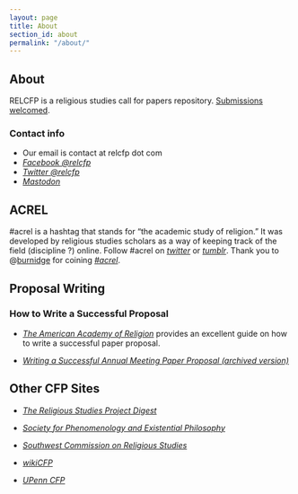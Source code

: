 ```yaml
---
layout: page
title: About
section_id: about
permalink: "/about/"
---
```


## About
RELCFP is a religious studies call for papers repository. [Submissions welcomed](/submission/). 

### Contact info
* Our email is contact at relcfp dot com
* [*Facebook @relcfp*](https://www.facebook.com/relcfp)
* [*Twitter @relcfp*](https://twitter.com/relcfp)
* [*Mastodon*](https://mastodon.social/@relcfp)

## ACREL
#acrel is a hashtag that stands for “the academic study of religion.” It was developed by religious studies scholars as a way of keeping track of the field (discipline ?) online. Follow #acrel on [*twitter*](https://twitter.com/search?q=%23acrel "#acrel on Tumblr") or [*tumblr*](https://www.tumblr.com/tagged/acrel "#acrel on Tumblr"). Thank you to @[burnidge](https://twitter.com/burnidge) for coining [*#acrel*](https://twitter.com/search?q=%23acrel&f=live "#acrel").


## Proposal Writing

### How to Write a Successful Proposal

* [*The American Academy of Religion*](http://aarweb.org "American Academy of Religion (AAR)") provides an excellent guide on how to write a successful paper proposal.

* [*Writing a Successful Annual Meeting Paper Proposal (archived version)*](https://web.archive.org/web/20210918070658/https://www.aarweb.org/AARMBR/Publications-and-News-/Guides-and-Best-Practices-/AAR-Annual-Meeting-/Writing-a-Successful-Annual-Meeting-Paper-Proposal.aspx?WebsiteKey=61d76dfc-e7fe-4820-a0ca-1f792d24c06e "Writing a Successful Annual Meeting Paper Proposal, AAR")


## Other CFP Sites
* [*The Religious Studies Project Digest*](https://www.religiousstudiesproject.com/digest/)

* [*Society for Phenomenology and Existential Philosophy*](http://www.spep.org/resources)

* [*Southwest Commission on Religious Studies*](http://www.swcrs-online.org/swcrs-conference/call-for-papers/)

* [*wikiCFP*](http://www.wikicfp.com/cfp/)

* [*UPenn CFP*](http://call-for-papers.sas.upenn.edu/category/religion)